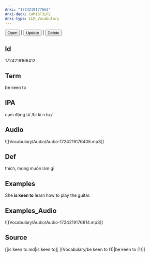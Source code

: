 ```yaml
---
Anki: "1724219177663"
Anki-deck: CAM16T3LP2
Anki-type: LLM_Vocabulary
---
```

<button class="anki-btn-open">Open</button> | <button class="anki-btn-update">Update</button> | <button class="anki-btn-delete">Delete</button>

## Id
1724219168412
## Term
be keen to
## IPA
cụm động từ /bi kiːn tuː/
## Audio
 ![[Vocabulary/Audio/Audio-1724219176408.mp3]]
## Def
 thích, mong muốn làm gì

## Examples
She **is keen to** learn how to play the guitar. 

## Examples_Audio
![[Vocabulary/Audio/Audio-1724219176814.mp3]]
## Source
 [[is keen to.md|is keen to]] [[Vocabulary/be keen to (1)|be keen to (1)]]
